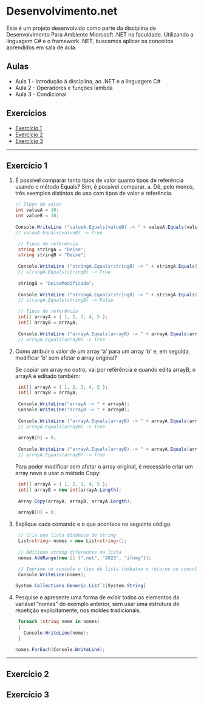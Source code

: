 # Desenvolvimento.net
Este é um projeto desenvolvido como parte da disciplina de Desenvolvimento Para Ambiente Microsoft .NET na faculdade. Utilizando a linguagem C# e o framework .NET, buscamos aplicar os conceitos aprendidos em sala de aula.

## <a name="indice">Aulas</a>
- Aula 1 - Introdução à disciplina, ao .NET e a linguagem C#
- Aula 2 - Operadores e funções lambda
- Aula 3 - Condicional

## <a name="indice">Exercícios</a>
- [Exercício 1](#exe1)
- [Exercício 2](#exe2)
- [Exercício 3](#exe3)

---

## <a name="exe1">Exercício 1</a>
1. É possível comparar tanto tipos de valor quanto tipos de referência usando o método Equals? Sim, é possível comparar.
   a. Dê, pelo menos, três exemplos distintos de uso com tipos de valor e referência.
   ```csharp
   // Tipos de valor
   int valueA = 10;
   int valueB = 10;
  
   Console.WriteLine ("valueA.Equals(valueB) -> " + valueA.Equals(valueB)); 
   // valueA.Equals(valueB) -> True
   ```
   ```csharp
    // Tipos de referência
    string stringA = "Deise";
    string stringB = "Deise";
    
    Console.WriteLine ("stringA.Equals(stringB) -> " + stringA.Equals(stringB)); 
    // stringA.Equals(stringB) -> True
    
    stringB = "DeiseModificada";
    
    Console.WriteLine ("stringA.Equals(stringB) -> " + stringA.Equals(stringB)); 
    // stringA.Equals(stringB) -> False
   ```
   ```csharp
    // Tipos de referência
    int[] arrayA = { 1, 2, 3, 4, 5 };
    int[] arrayB = arrayA;
    
    Console.WriteLine ("arrayA.Equals(arrayB) -> " + arrayA.Equals(arrayB)); 
    // arrayA.Equals(arrayB) -> True
   ```
2. Como atribuir o valor de um array 'a' para um array 'b' e, em seguida, modificar 'b' sem afetar o array original?
   
   Se copiar um array no outro, vai por refêrência e quando edita arrayB, o arrayA é editado também: 
   ```csharp
    int[] arrayA = { 1, 2, 3, 4, 5 };
    int[] arrayB = arrayA;
    
    Console.WriteLine("arrayA -> " + arrayA);
    Console.WriteLine("arrayB -> " + arrayB);
    
    Console.WriteLine ("arrayA.Equals(arrayB) -> " + arrayA.Equals(arrayB)); 
    // arrayA.Equals(arrayB) -> True
    
    arrayB[0] = 0;
    
    Console.WriteLine ("arrayA.Equals(arrayB) -> " + arrayA.Equals(arrayB)); 
    // arrayA.Equals(arrayB) -> True
   ```
   Para poder modificar sem afetar o array original, é necessário criar um array novo e usar o método Copy:
   ```csharp  ​
    int[] arrayA = { 1, 2, 3, 4, 5 };
    int[] arrayB = new int[arrayA.Length];
    
    Array.Copy(arrayA, arrayB, arrayA.Length);
    
    arrayB[0] = 0;
    ```

3. Explique cada comando e o que acontece no seguinte código.
   ```csharp  ​
    // Cria uma lista dinâmica de string 
    List<string> nomes = new List<string>();
    
    // Adiciona string diferentes na lista 
    nomes.AddRange(new [] {".net", "2023", "ifnmg"});
    
    // Imprime no console o tipo da lista (embaixo o retorno no console)
    Console.WriteLine(nomes);
    ```
    ```csharp  ​
    System.Collections.Generic.List`1[System.String]
    ```

4. Pesquise e apresente uma forma de exibir todos os elementos da variável “nomes” do exemplo anterior, sem usar uma estrutura de repetição explicitamente, nos moldes tradicionais.
   ```csharp  ​
    foreach (string nome in nomes)
    {
      Console.WriteLine(nome);
    }
    ```
    ```csharp  ​
    nomes.ForEach(Console.WriteLine);
    ```
---

## <a name="exe2">Exercício 2</a>


## <a name="exe3">Exercício 3</a>
